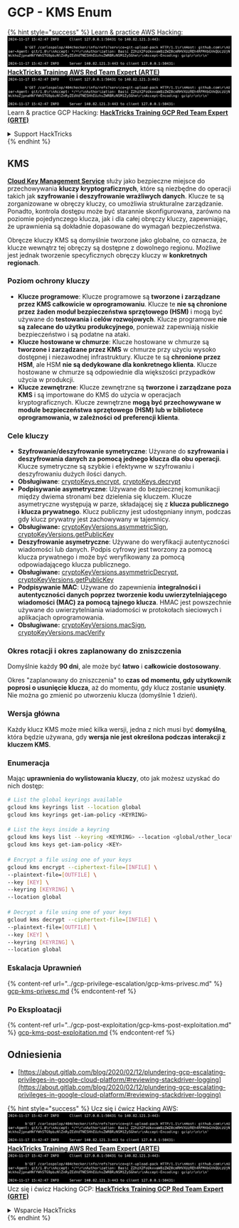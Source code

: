 # GCP - KMS Enum

{% hint style="success" %}
Learn & practice AWS Hacking:<img src="../../../.gitbook/assets/image (1).png" alt="" data-size="line">[**HackTricks Training AWS Red Team Expert (ARTE)**](https://training.hacktricks.xyz/courses/arte)<img src="../../../.gitbook/assets/image (1).png" alt="" data-size="line">\
Learn & practice GCP Hacking: <img src="../../../.gitbook/assets/image (2).png" alt="" data-size="line">[**HackTricks Training GCP Red Team Expert (GRTE)**<img src="../../../.gitbook/assets/image (2).png" alt="" data-size="line">](https://training.hacktricks.xyz/courses/grte)

<details>

<summary>Support HackTricks</summary>

* Check the [**subscription plans**](https://github.com/sponsors/carlospolop)!
* **Join the** 💬 [**Discord group**](https://discord.gg/hRep4RUj7f) or the [**telegram group**](https://t.me/peass) or **follow** us on **Twitter** 🐦 [**@hacktricks\_live**](https://twitter.com/hacktricks\_live)**.**
* **Share hacking tricks by submitting PRs to the** [**HackTricks**](https://github.com/carlospolop/hacktricks) and [**HackTricks Cloud**](https://github.com/carlospolop/hacktricks-cloud) github repos.

</details>
{% endhint %}

## KMS

[**Cloud Key Management Service**](https://cloud.google.com/kms/docs/) służy jako bezpieczne miejsce do przechowywania **kluczy kryptograficznych**, które są niezbędne do operacji takich jak **szyfrowanie i deszyfrowanie wrażliwych danych**. Klucze te są zorganizowane w obręczy kluczy, co umożliwia strukturalne zarządzanie. Ponadto, kontrola dostępu może być starannie skonfigurowana, zarówno na poziomie pojedynczego klucza, jak i dla całej obręczy kluczy, zapewniając, że uprawnienia są dokładnie dopasowane do wymagań bezpieczeństwa.

Obręcze kluczy KMS są domyślnie tworzone jako globalne, co oznacza, że klucze wewnątrz tej obręczy są dostępne z dowolnego regionu. Możliwe jest jednak tworzenie specyficznych obręczy kluczy w **konkretnych regionach**.

### Poziom ochrony kluczy

* **Klucze programowe**: Klucze programowe są **tworzone i zarządzane przez KMS całkowicie w oprogramowaniu**. Klucze te **nie są chronione przez żaden moduł bezpieczeństwa sprzętowego (HSM)** i mogą być używane do **testowania i celów rozwojowych**. Klucze programowe **nie są zalecane do użytku produkcyjnego**, ponieważ zapewniają niskie bezpieczeństwo i są podatne na ataki.
* **Klucze hostowane w chmurze**: Klucze hostowane w chmurze są **tworzone i zarządzane przez KMS** w chmurze przy użyciu wysoko dostępnej i niezawodnej infrastruktury. Klucze te są **chronione przez HSM**, ale HSM **nie są dedykowane dla konkretnego klienta**. Klucze hostowane w chmurze są odpowiednie dla większości przypadków użycia w produkcji.
* **Klucze zewnętrzne**: Klucze zewnętrzne są **tworzone i zarządzane poza KMS** i są importowane do KMS do użycia w operacjach kryptograficznych. Klucze zewnętrzne **mogą być przechowywane w module bezpieczeństwa sprzętowego (HSM) lub w bibliotece oprogramowania, w zależności od preferencji klienta**.

### Cele kluczy

* **Szyfrowanie/deszyfrowanie symetryczne**: Używane do **szyfrowania i deszyfrowania danych za pomocą jednego klucza dla obu operacji**. Klucze symetryczne są szybkie i efektywne w szyfrowaniu i deszyfrowaniu dużych ilości danych.
* **Obsługiwane**: [cryptoKeys.encrypt](https://cloud.google.com/kms/docs/reference/rest/v1/projects.locations.keyRings.cryptoKeys/encrypt), [cryptoKeys.decrypt](https://cloud.google.com/kms/docs/reference/rest/v1/projects.locations.keyRings.cryptoKeys/decrypt)
* **Podpisywanie asymetryczne**: Używane do bezpiecznej komunikacji między dwiema stronami bez dzielenia się kluczem. Klucze asymetryczne występują w parze, składającej się z **klucza publicznego i klucza prywatnego**. Klucz publiczny jest udostępniany innym, podczas gdy klucz prywatny jest zachowywany w tajemnicy.
* **Obsługiwane:** [cryptoKeyVersions.asymmetricSign](https://cloud.google.com/kms/docs/reference/rest/v1/projects.locations.keyRings.cryptoKeys.cryptoKeyVersions/asymmetricSign), [cryptoKeyVersions.getPublicKey](https://cloud.google.com/kms/docs/reference/rest/v1/projects.locations.keyRings.cryptoKeys.cryptoKeyVersions/getPublicKey)
* **Deszyfrowanie asymetryczne**: Używane do weryfikacji autentyczności wiadomości lub danych. Podpis cyfrowy jest tworzony za pomocą klucza prywatnego i może być weryfikowany za pomocą odpowiadającego klucza publicznego.
* **Obsługiwane:** [cryptoKeyVersions.asymmetricDecrypt](https://cloud.google.com/kms/docs/reference/rest/v1/projects.locations.keyRings.cryptoKeys.cryptoKeyVersions/asymmetricDecrypt), [cryptoKeyVersions.getPublicKey](https://cloud.google.com/kms/docs/reference/rest/v1/projects.locations.keyRings.cryptoKeys.cryptoKeyVersions/getPublicKey)
* **Podpisywanie MAC**: Używane do zapewnienia **integralności i autentyczności danych poprzez tworzenie kodu uwierzytelniającego wiadomości (MAC) za pomocą tajnego klucza**. HMAC jest powszechnie używane do uwierzytelniania wiadomości w protokołach sieciowych i aplikacjach oprogramowania.
* **Obsługiwane:** [cryptoKeyVersions.macSign](https://cloud.google.com/kms/docs/reference/rest/v1/projects.locations.keyRings.cryptoKeys.cryptoKeyVersions/macSign), [cryptoKeyVersions.macVerify](https://cloud.google.com/kms/docs/reference/rest/v1/projects.locations.keyRings.cryptoKeys.cryptoKeyVersions/macVerify)

### Okres rotacji i okres zaplanowany do zniszczenia

Domyślnie każdy **90 dni**, ale może być **łatwo** i **całkowicie dostosowany**.

Okres "zaplanowany do zniszczenia" to **czas od momentu, gdy użytkownik poprosi o usunięcie klucza**, aż do momentu, gdy klucz zostanie **usunięty**. Nie można go zmienić po utworzeniu klucza (domyślnie 1 dzień).

### Wersja główna

Każdy klucz KMS może mieć kilka wersji, jedna z nich musi być **domyślną**, która będzie używana, gdy **wersja nie jest określona podczas interakcji z kluczem KMS**.

### Enumeracja

Mając **uprawnienia do wylistowania kluczy**, oto jak możesz uzyskać do nich dostęp:
```bash
# List the global keyrings available
gcloud kms keyrings list --location global
gcloud kms keyrings get-iam-policy <KEYRING>

# List the keys inside a keyring
gcloud kms keys list --keyring <KEYRING> --location <global/other_locations>
gcloud kms keys get-iam-policy <KEY>

# Encrypt a file using one of your keys
gcloud kms encrypt --ciphertext-file=[INFILE] \
--plaintext-file=[OUTFILE] \
--key [KEY] \
--keyring [KEYRING] \
--location global

# Decrypt a file using one of your keys
gcloud kms decrypt --ciphertext-file=[INFILE] \
--plaintext-file=[OUTFILE] \
--key [KEY] \
--keyring [KEYRING] \
--location global
```
### Eskalacja Uprawnień

{% content-ref url="../gcp-privilege-escalation/gcp-kms-privesc.md" %}
[gcp-kms-privesc.md](../gcp-privilege-escalation/gcp-kms-privesc.md)
{% endcontent-ref %}

### Po Eksploatacji

{% content-ref url="../gcp-post-exploitation/gcp-kms-post-exploitation.md" %}
[gcp-kms-post-exploitation.md](../gcp-post-exploitation/gcp-kms-post-exploitation.md)
{% endcontent-ref %}

## Odniesienia

* [https://about.gitlab.com/blog/2020/02/12/plundering-gcp-escalating-privileges-in-google-cloud-platform/#reviewing-stackdriver-logging](https://about.gitlab.com/blog/2020/02/12/plundering-gcp-escalating-privileges-in-google-cloud-platform/#reviewing-stackdriver-logging)

{% hint style="success" %}
Ucz się i ćwicz Hacking AWS:<img src="../../../.gitbook/assets/image (1).png" alt="" data-size="line">[**HackTricks Training AWS Red Team Expert (ARTE)**](https://training.hacktricks.xyz/courses/arte)<img src="../../../.gitbook/assets/image (1).png" alt="" data-size="line">\
Ucz się i ćwicz Hacking GCP: <img src="../../../.gitbook/assets/image (2).png" alt="" data-size="line">[**HackTricks Training GCP Red Team Expert (GRTE)**<img src="../../../.gitbook/assets/image (2).png" alt="" data-size="line">](https://training.hacktricks.xyz/courses/grte)

<details>

<summary>Wsparcie HackTricks</summary>

* Sprawdź [**plany subskrypcyjne**](https://github.com/sponsors/carlospolop)!
* **Dołącz do** 💬 [**grupy Discord**](https://discord.gg/hRep4RUj7f) lub [**grupy telegramowej**](https://t.me/peass) lub **śledź** nas na **Twitterze** 🐦 [**@hacktricks\_live**](https://twitter.com/hacktricks\_live)**.**
* **Dziel się trikami hackingowymi, przesyłając PR-y do** [**HackTricks**](https://github.com/carlospolop/hacktricks) i [**HackTricks Cloud**](https://github.com/carlospolop/hacktricks-cloud) repozytoriów github.

</details>
{% endhint %}
